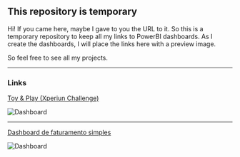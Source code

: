 ## This repository is temporary

Hi! If you came here, maybe I gave to you the URL to it. So this is a temporary repository to keep all my links to PowerBI dashboards.
As I create the dashboards, I will place the links here with a preview image.
  
So feel free to see all my projects.

---

### Links
[Toy & Play (Xperiun Challenge)](https://app.powerbi.com/view?r=eyJrIjoiMmMzNzU5OTctNTdjNC00MjgxLWJjYjMtZGUxNmI2MWIxNDYwIiwidCI6ImYyYmRkNjkxLTAwYzQtNDE2Yi1hM2ExLTkxYzI3MDJlZGMxZiJ9)

![Dashboard](https://i.imgur.com/ymNdkIP.png)

---

[Dashboard de faturamento simples](https://app.powerbi.com/view?r=eyJrIjoiOTU4ZjQ5YTctYjBkYy00NTdkLWEyZDMtOTM3ZWM0MDA0MTU0IiwidCI6ImYyYmRkNjkxLTAwYzQtNDE2Yi1hM2ExLTkxYzI3MDJlZGMxZiJ9)

![Dashboard](https://i.imgur.com/qhvv7Si.png)

